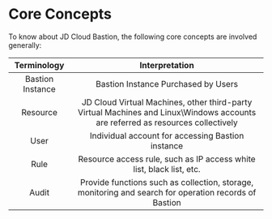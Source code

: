 # Core Concepts
To know about JD Cloud Bastion, the following core concepts are involved generally:

| Terminology      |   Interpretation  | 
| :--------: | :--------:|
| Bastion Instance  | Bastion Instance Purchased by Users |
| Resource  | JD Cloud Virtual Machines, other third-party Virtual Machines and Linux\Windows accounts are referred as resources collectively|
| User  | Individual account for accessing Bastion instance |
| Rule  | Resource access rule, such as IP access white list, black list, etc. |
| Audit  | Provide functions such as collection, storage, monitoring and search for operation records of Bastion |
